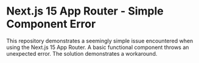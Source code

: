 # Next.js 15 App Router - Simple Component Error

This repository demonstrates a seemingly simple issue encountered when using the Next.js 15 App Router.  A basic functional component throws an unexpected error.  The solution demonstrates a workaround.